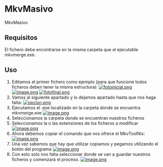 # MkvMasivo
MkvMasivo
## Requisitos
El fichero debe encontrarse en la misma carpeta que el ejecutable mkvmerge.exe.

## Uso
1. Editamos el primer fichero como ejemplo (para que funcione todos ficheros deben tener la misma estructura):
[![fotoinicial.png](https://i.postimg.cc/mkWqwjc7/image.png)](https://postimg.cc/G8zq3kxp)
                             [![image.png](https://i.postimg.cc/4NQdpFKb/image.png)](https://postimg.cc/ZC04SHxC)
[![fotofinal.png](https://i.postimg.cc/TP9pGNx3/image.png)](https://postimg.cc/rdD8NJzB)
2. Vamos al siguiente apartado y lo dejamos apartado hasta que nos haga falta:
[![opcion.png](https://i.postimg.cc/GpynxH7w/image.png)](https://postimg.cc/McqLWKJd)
3. Ejecutamos el .exe localizado en la carpeta donde se encuentra mkvmerge.exe
[![image.png](https://i.postimg.cc/CLYnTtV6/image.png)](https://postimg.cc/PN351SJm)
4. Seleccionamos la carpeta donde se encuentran nuestros ficheros
5. Seleccionamos la o las extensiones de los ficheros a modificar
[![image.png](https://i.postimg.cc/nVTprwDW/image.png)](https://postimg.cc/xqkWF5gG)
6. Ahora debemos copiar el comando que nos ofrece el MkvToolNix:
[![image.png](https://i.postimg.cc/tg9BsDPr/image.png)](https://postimg.cc/k2hQZQT8)
7. Una vez sabemos que hay que utilizar copiamos y pegamos utilizando el botón del programa
[![image.png](https://i.postimg.cc/wvXJDdpL/image.png)](https://postimg.cc/FdK7Q81H)
8. Con esto solo nos falta seleccionar donde se van a guardar nuestros ficheros y comenzará el proceso.
[![image.png](https://i.postimg.cc/hGpRvXJd/image.png)](https://postimg.cc/kV6phXvJ)
